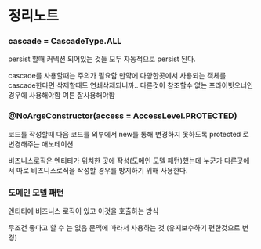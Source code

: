 # 정리노트











### cascade = CascadeType.ALL 

persist 할때 커넥션 되어있는 것들 모두 자동적으로 persist 된다. 

cascade를 사용할때는 주의가 필요함 만약에 다양한곳에서 사용되는 객체를 cascade한다면 삭제할때도 연쇄삭제되니까.. 다른것이 참조할수 없는 프라이빗오너인경우에 사용해야함 여튼 잘사용해야함





### @NoArgsConstructor(access = AccessLevel.PROTECTED)

코드를 작성할때 다음 코드를 외부에서 new를 통해 변경하지 못하도록 protected 로 변경해주는 애노테이션

비즈니스로직은 엔티티가 위치한 곳에 작성(도메인 모델 패턴)했는데 누군가 다른곳에서 따로 비즈니스로직을 작성할 경우를 방지하기 위해 사용한다.





### 도메인 모델 패턴

엔티티에 비즈니스 로직이 있고 이것을 호출하는 방식

무조건 좋다고 할 수 는 없음 문맥에 따라서 사용하는 것 (유지보수하기 편한것으로 변경)